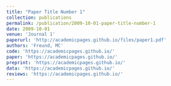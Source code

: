 ```yaml
---
title: "Paper Title Number 1"
collection: publications
permalink: /publication/2009-10-01-paper-title-number-1
date: 2009-10-01
venue: 'Journal 1'
paperurl: 'http://academicpages.github.io/files/paper1.pdf'
authors: 'Freund, MC'
code: 'https://academicpages.github.io/'
paper: 'https://academicpages.github.io/'
preprint: 'https://academicpages.github.io/'
data: 'https://academicpages.github.io/'
reviews: 'https://academicpages.github.io/'
---
```

